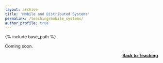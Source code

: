 ```yaml
---
layout: archive
title: "Mobile and Distributed Systems"
permalink: /teaching/mobile_systems/
author_profile: true
---
```


{% include base_path %}

Coming soon.

<div style="float: right;">
    <a href="https://thomyphan.github.io/teaching/"><strong>Back to Teaching</strong></a>
</div>